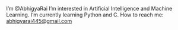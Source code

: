  I’m @AbhigyaRai
 I’m interested in Artificial Intelligence and Machine Learning.
 I’m currently learning Python and C.
 How to reach me: abhigyarai445@gmail.com

